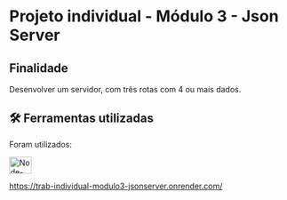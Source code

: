 # Projeto individual - Módulo 3 - Json Server

## Finalidade 

<p> Desenvolver um servidor, com três rotas com 4 ou mais dados. </p>

## 🛠️ Ferramentas utilizadas 

<p> Foram utilizados: </p>

<img  alt="Node-JS" height="30" width="40" src="https://user-images.githubusercontent.com/114154174/208790245-d1616242-3866-4800-985e-2e931034b2a1.png">




https://trab-individual-modulo3-jsonserver.onrender.com/
